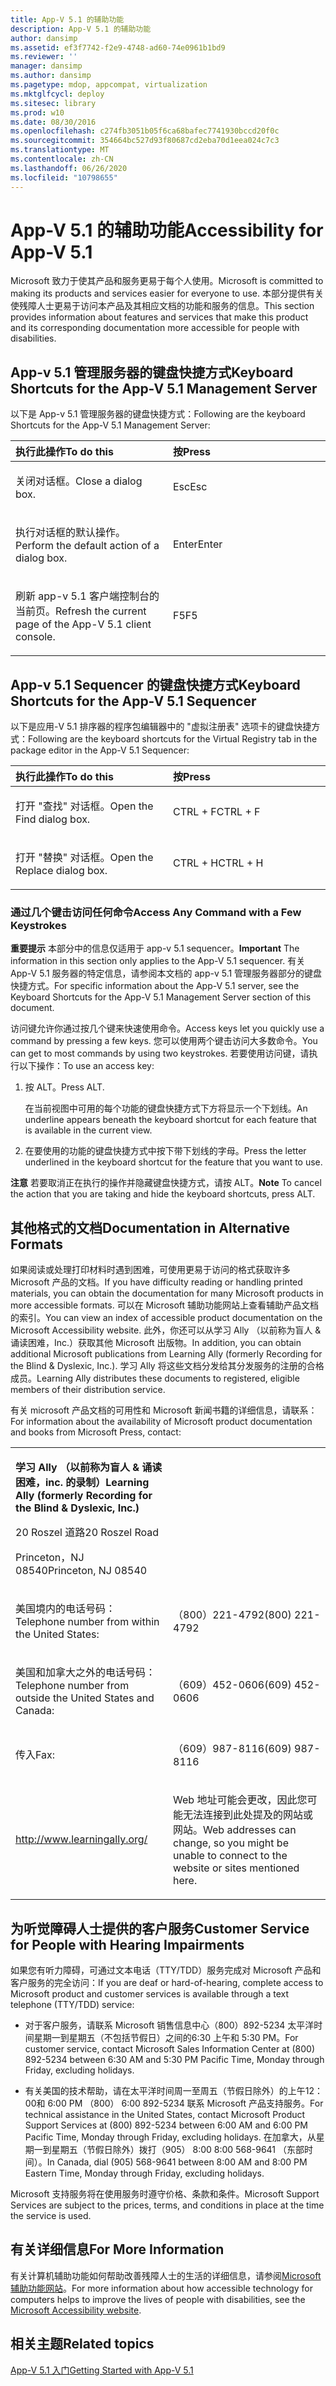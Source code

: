 ```yaml
---
title: App-V 5.1 的辅助功能
description: App-V 5.1 的辅助功能
author: dansimp
ms.assetid: ef3f7742-f2e9-4748-ad60-74e0961b1bd9
ms.reviewer: ''
manager: dansimp
ms.author: dansimp
ms.pagetype: mdop, appcompat, virtualization
ms.mktglfcycl: deploy
ms.sitesec: library
ms.prod: w10
ms.date: 08/30/2016
ms.openlocfilehash: c274fb3051b05f6ca68bafec7741930bccd20f0c
ms.sourcegitcommit: 354664bc527d93f80687cd2eba70d1eea024c7c3
ms.translationtype: MT
ms.contentlocale: zh-CN
ms.lasthandoff: 06/26/2020
ms.locfileid: "10798655"
---
```

# <span data-ttu-id="f44de-103">App-V 5.1 的辅助功能</span><span class="sxs-lookup"><span data-stu-id="f44de-103">Accessibility for App-V 5.1</span></span>


<span data-ttu-id="f44de-104">Microsoft 致力于使其产品和服务更易于每个人使用。</span><span class="sxs-lookup"><span data-stu-id="f44de-104">Microsoft is committed to making its products and services easier for everyone to use.</span></span> <span data-ttu-id="f44de-105">本部分提供有关使残障人士更易于访问本产品及其相应文档的功能和服务的信息。</span><span class="sxs-lookup"><span data-stu-id="f44de-105">This section provides information about features and services that make this product and its corresponding documentation more accessible for people with disabilities.</span></span>

## <span data-ttu-id="f44de-106">App-v 5.1 管理服务器的键盘快捷方式</span><span class="sxs-lookup"><span data-stu-id="f44de-106">Keyboard Shortcuts for the App-V 5.1 Management Server</span></span>


<span data-ttu-id="f44de-107">以下是 App-v 5.1 管理服务器的键盘快捷方式：</span><span class="sxs-lookup"><span data-stu-id="f44de-107">Following are the keyboard Shortcuts for the App-V 5.1 Management Server:</span></span>

<table>
<colgroup>
<col width="50%" />
<col width="50%" />
</colgroup>
<thead>
<tr class="header">
<th align="left"><span data-ttu-id="f44de-108">执行此操作</span><span class="sxs-lookup"><span data-stu-id="f44de-108">To do this</span></span></th>
<th align="left"><span data-ttu-id="f44de-109">按</span><span class="sxs-lookup"><span data-stu-id="f44de-109">Press</span></span></th>
</tr>
</thead>
<tbody>
<tr class="odd">
<td align="left"><p><span data-ttu-id="f44de-110">关闭对话框。</span><span class="sxs-lookup"><span data-stu-id="f44de-110">Close a dialog box.</span></span></p></td>
<td align="left"><p><span data-ttu-id="f44de-111">Esc</span><span class="sxs-lookup"><span data-stu-id="f44de-111">Esc</span></span></p></td>
</tr>
<tr class="even">
<td align="left"><p><span data-ttu-id="f44de-112">执行对话框的默认操作。</span><span class="sxs-lookup"><span data-stu-id="f44de-112">Perform the default action of a dialog box.</span></span></p></td>
<td align="left"><p><span data-ttu-id="f44de-113">Enter</span><span class="sxs-lookup"><span data-stu-id="f44de-113">Enter</span></span></p></td>
</tr>
<tr class="odd">
<td align="left"><p><span data-ttu-id="f44de-114">刷新 app-v 5.1 客户端控制台的当前页。</span><span class="sxs-lookup"><span data-stu-id="f44de-114">Refresh the current page of the App-V 5.1 client console.</span></span></p></td>
<td align="left"><p><span data-ttu-id="f44de-115">F5</span><span class="sxs-lookup"><span data-stu-id="f44de-115">F5</span></span></p></td>
</tr>
</tbody>
</table>

 

## <span data-ttu-id="f44de-116">App-v 5.1 Sequencer 的键盘快捷方式</span><span class="sxs-lookup"><span data-stu-id="f44de-116">Keyboard Shortcuts for the App-V 5.1 Sequencer</span></span>


<span data-ttu-id="f44de-117">以下是应用-V 5.1 排序器的程序包编辑器中的 "虚拟注册表" 选项卡的键盘快捷方式：</span><span class="sxs-lookup"><span data-stu-id="f44de-117">Following are the keyboard shortcuts for the Virtual Registry tab in the package editor in the App-V 5.1 Sequencer:</span></span>

<table>
<colgroup>
<col width="50%" />
<col width="50%" />
</colgroup>
<thead>
<tr class="header">
<th align="left"><span data-ttu-id="f44de-118">执行此操作</span><span class="sxs-lookup"><span data-stu-id="f44de-118">To do this</span></span></th>
<th align="left"><span data-ttu-id="f44de-119">按</span><span class="sxs-lookup"><span data-stu-id="f44de-119">Press</span></span></th>
</tr>
</thead>
<tbody>
<tr class="odd">
<td align="left"><p><span data-ttu-id="f44de-120">打开 "查找" 对话框。</span><span class="sxs-lookup"><span data-stu-id="f44de-120">Open the Find dialog box.</span></span></p></td>
<td align="left"><p><span data-ttu-id="f44de-121">CTRL + F</span><span class="sxs-lookup"><span data-stu-id="f44de-121">CTRL + F</span></span></p></td>
</tr>
<tr class="even">
<td align="left"><p><span data-ttu-id="f44de-122">打开 "替换" 对话框。</span><span class="sxs-lookup"><span data-stu-id="f44de-122">Open the Replace dialog box.</span></span></p></td>
<td align="left"><p><span data-ttu-id="f44de-123">CTRL + H</span><span class="sxs-lookup"><span data-stu-id="f44de-123">CTRL + H</span></span></p></td>
</tr>
</tbody>
</table>

 

### <span data-ttu-id="f44de-124">通过几个键击访问任何命令</span><span class="sxs-lookup"><span data-stu-id="f44de-124">Access Any Command with a Few Keystrokes</span></span>

<span data-ttu-id="f44de-125">**重要提示** 本部分中的信息仅适用于 app-v 5.1 sequencer。</span><span class="sxs-lookup"><span data-stu-id="f44de-125">**Important** The information in this section only applies to the App-V 5.1 sequencer.</span></span> <span data-ttu-id="f44de-126">有关 App-V 5.1 服务器的特定信息，请参阅本文档的 app-v 5.1 管理服务器部分的键盘快捷方式。</span><span class="sxs-lookup"><span data-stu-id="f44de-126">For specific information about the App-V 5.1 server, see the Keyboard Shortcuts for the App-V 5.1 Management Server section of this document.</span></span>

 

<span data-ttu-id="f44de-127">访问键允许你通过按几个键来快速使用命令。</span><span class="sxs-lookup"><span data-stu-id="f44de-127">Access keys let you quickly use a command by pressing a few keys.</span></span> <span data-ttu-id="f44de-128">您可以使用两个键击访问大多数命令。</span><span class="sxs-lookup"><span data-stu-id="f44de-128">You can get to most commands by using two keystrokes.</span></span> <span data-ttu-id="f44de-129">若要使用访问键，请执行以下操作：</span><span class="sxs-lookup"><span data-stu-id="f44de-129">To use an access key:</span></span>

1.  <span data-ttu-id="f44de-130">按 ALT。</span><span class="sxs-lookup"><span data-stu-id="f44de-130">Press ALT.</span></span>

    <span data-ttu-id="f44de-131">在当前视图中可用的每个功能的键盘快捷方式下方将显示一个下划线。</span><span class="sxs-lookup"><span data-stu-id="f44de-131">An underline appears beneath the keyboard shortcut for each feature that is available in the current view.</span></span>

2.  <span data-ttu-id="f44de-132">在要使用的功能的键盘快捷方式中按下带下划线的字母。</span><span class="sxs-lookup"><span data-stu-id="f44de-132">Press the letter underlined in the keyboard shortcut for the feature that you want to use.</span></span>

<span data-ttu-id="f44de-133">**注意** 若要取消正在执行的操作并隐藏键盘快捷方式，请按 ALT。</span><span class="sxs-lookup"><span data-stu-id="f44de-133">**Note** To cancel the action that you are taking and hide the keyboard shortcuts, press ALT.</span></span>

 

## <span data-ttu-id="f44de-134">其他格式的文档</span><span class="sxs-lookup"><span data-stu-id="f44de-134">Documentation in Alternative Formats</span></span>


<span data-ttu-id="f44de-135">如果阅读或处理打印材料时遇到困难，可使用更易于访问的格式获取许多 Microsoft 产品的文档。</span><span class="sxs-lookup"><span data-stu-id="f44de-135">If you have difficulty reading or handling printed materials, you can obtain the documentation for many Microsoft products in more accessible formats.</span></span> <span data-ttu-id="f44de-136">可以在 Microsoft 辅助功能网站上查看辅助产品文档的索引。</span><span class="sxs-lookup"><span data-stu-id="f44de-136">You can view an index of accessible product documentation on the Microsoft Accessibility website.</span></span> <span data-ttu-id="f44de-137">此外，你还可以从学习 Ally （以前称为盲人 & 诵读困难，Inc.）获取其他 Microsoft 出版物。</span><span class="sxs-lookup"><span data-stu-id="f44de-137">In addition, you can obtain additional Microsoft publications from Learning Ally (formerly Recording for the Blind & Dyslexic, Inc.).</span></span> <span data-ttu-id="f44de-138">学习 Ally 将这些文档分发给其分发服务的注册的合格成员。</span><span class="sxs-lookup"><span data-stu-id="f44de-138">Learning Ally distributes these documents to registered, eligible members of their distribution service.</span></span>

<span data-ttu-id="f44de-139">有关 microsoft 产品文档的可用性和 Microsoft 新闻书籍的详细信息，请联系：</span><span class="sxs-lookup"><span data-stu-id="f44de-139">For information about the availability of Microsoft product documentation and books from Microsoft Press, contact:</span></span>

<table>
<colgroup>
<col width="50%" />
<col width="50%" />
</colgroup>
<tbody>
<tr class="odd">
<td align="left"><p><strong><span data-ttu-id="f44de-140">学习 Ally （以前称为盲人 &amp; 诵读困难，inc. 的录制）</span><span class="sxs-lookup"><span data-stu-id="f44de-140">Learning Ally (formerly Recording for the Blind &amp; Dyslexic, Inc.)</span></span></strong></p>
<p><span data-ttu-id="f44de-141">20 Roszel 道路</span><span class="sxs-lookup"><span data-stu-id="f44de-141">20 Roszel Road</span></span></p>
<p><span data-ttu-id="f44de-142">Princeton，NJ 08540</span><span class="sxs-lookup"><span data-stu-id="f44de-142">Princeton, NJ 08540</span></span></p></td>
<td align="left"><p></p></td>
</tr>
<tr class="even">
<td align="left"><p><span data-ttu-id="f44de-143">美国境内的电话号码：</span><span class="sxs-lookup"><span data-stu-id="f44de-143">Telephone number from within the United States:</span></span></p></td>
<td align="left"><p><span data-ttu-id="f44de-144">（800）221-4792</span><span class="sxs-lookup"><span data-stu-id="f44de-144">(800) 221-4792</span></span></p></td>
</tr>
<tr class="odd">
<td align="left"><p><span data-ttu-id="f44de-145">美国和加拿大之外的电话号码：</span><span class="sxs-lookup"><span data-stu-id="f44de-145">Telephone number from outside the United States and Canada:</span></span></p></td>
<td align="left"><p><span data-ttu-id="f44de-146">（609）452-0606</span><span class="sxs-lookup"><span data-stu-id="f44de-146">(609) 452-0606</span></span></p></td>
</tr>
<tr class="even">
<td align="left"><p><span data-ttu-id="f44de-147">传入</span><span class="sxs-lookup"><span data-stu-id="f44de-147">Fax:</span></span></p></td>
<td align="left"><p><span data-ttu-id="f44de-148">（609）987-8116</span><span class="sxs-lookup"><span data-stu-id="f44de-148">(609) 987-8116</span></span></p></td>
</tr>
<tr class="odd">
<td align="left"><p><a href="https://go.microsoft.com/fwlink/?linkid=239" data-raw-source="[http://www.learningally.org/](https://go.microsoft.com/fwlink/?linkid=239)">http://www.learningally.org/</a></p></td>
<td align="left"><p><span data-ttu-id="f44de-149">Web 地址可能会更改，因此您可能无法连接到此处提及的网站或网站。</span><span class="sxs-lookup"><span data-stu-id="f44de-149">Web addresses can change, so you might be unable to connect to the website or sites mentioned here.</span></span></p></td>
</tr>
</tbody>
</table>

 

## <span data-ttu-id="f44de-150">为听觉障碍人士提供的客户服务</span><span class="sxs-lookup"><span data-stu-id="f44de-150">Customer Service for People with Hearing Impairments</span></span>


<span data-ttu-id="f44de-151">如果您有听力障碍，可通过文本电话（TTY/TDD）服务完成对 Microsoft 产品和客户服务的完全访问：</span><span class="sxs-lookup"><span data-stu-id="f44de-151">If you are deaf or hard-of-hearing, complete access to Microsoft product and customer services is available through a text telephone (TTY/TDD) service:</span></span>

-   <span data-ttu-id="f44de-152">对于客户服务，请联系 Microsoft 销售信息中心（800）892-5234 太平洋时间星期一到星期五（不包括节假日）之间的6:30 上午和 5:30 PM。</span><span class="sxs-lookup"><span data-stu-id="f44de-152">For customer service, contact Microsoft Sales Information Center at (800) 892-5234 between 6:30 AM and 5:30 PM Pacific Time, Monday through Friday, excluding holidays.</span></span>

-   <span data-ttu-id="f44de-153">有关美国的技术帮助，请在太平洋时间周一至周五（节假日除外）的上午12：00和 6:00 PM （800） 6:00 892-5234 联系 Microsoft 产品支持服务。</span><span class="sxs-lookup"><span data-stu-id="f44de-153">For technical assistance in the United States, contact Microsoft Product Support Services at (800) 892-5234 between 6:00 AM and 6:00 PM Pacific Time, Monday through Friday, excluding holidays.</span></span> <span data-ttu-id="f44de-154">在加拿大，从星期一到星期五（节假日除外）拨打（905） 8:00 8:00 568-9641 （东部时间）。</span><span class="sxs-lookup"><span data-stu-id="f44de-154">In Canada, dial (905) 568-9641 between 8:00 AM and 8:00 PM Eastern Time, Monday through Friday, excluding holidays.</span></span>

<span data-ttu-id="f44de-155">Microsoft 支持服务将在使用服务时遵守价格、条款和条件。</span><span class="sxs-lookup"><span data-stu-id="f44de-155">Microsoft Support Services are subject to the prices, terms, and conditions in place at the time the service is used.</span></span>

## <span data-ttu-id="f44de-156">有关详细信息</span><span class="sxs-lookup"><span data-stu-id="f44de-156">For More Information</span></span>


<span data-ttu-id="f44de-157">有关计算机辅助功能如何帮助改善残障人士的生活的详细信息，请参阅[Microsoft 辅助功能网站](https://go.microsoft.com/fwlink/?linkid=8431)。</span><span class="sxs-lookup"><span data-stu-id="f44de-157">For more information about how accessible technology for computers helps to improve the lives of people with disabilities, see the [Microsoft Accessibility website](https://go.microsoft.com/fwlink/?linkid=8431).</span></span>

## <span data-ttu-id="f44de-158">相关主题</span><span class="sxs-lookup"><span data-stu-id="f44de-158">Related topics</span></span>


[<span data-ttu-id="f44de-159">App-V 5.1 入门</span><span class="sxs-lookup"><span data-stu-id="f44de-159">Getting Started with App-V 5.1</span></span>](getting-started-with-app-v-51.md)

 

 





